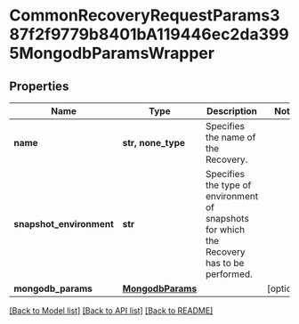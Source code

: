 # CommonRecoveryRequestParams387f2f9779b8401bA119446ec2da3995MongodbParamsWrapper


## Properties
Name | Type | Description | Notes
------------ | ------------- | ------------- | -------------
**name** | **str, none_type** | Specifies the name of the Recovery. | 
**snapshot_environment** | **str** | Specifies the type of environment of snapshots for which the Recovery has to be performed. | 
**mongodb_params** | [**MongodbParams**](MongodbParams.md) |  | [optional] 

[[Back to Model list]](../README.md#documentation-for-models) [[Back to API list]](../README.md#documentation-for-api-endpoints) [[Back to README]](../README.md)


